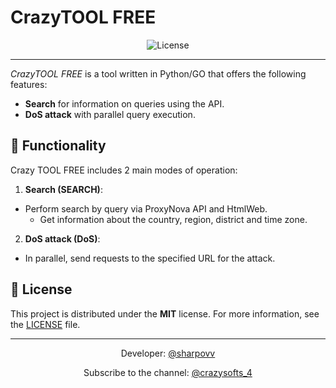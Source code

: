 # CrazyTOOL FREE

<div align="center">
  <img src="https://img.shields.io/badge/License-MIT-green" alt="License">
</div>

---

*CrazyTOOL FREE* is a tool written in Python/GO that offers the following features:

- **Search** for information on queries using the API.
- **DoS attack** with parallel query execution.

## 🚀 Functionality

Crazy TOOL FREE includes 2 main modes of operation:

1. **Search (SEARCH)**:
- Perform search by query via ProxyNova API and HtmlWeb.
   - Get information about the country, region, district and time zone.

2. **DoS attack (DoS)**:
- In parallel, send requests to the specified URL for the attack.

## 📄 License

This project is distributed under the **MIT** license. For more information, see the [LICENSE](LICENSE) file.

---

<div align="center">
  <p>Developer: <a href="https://t.me/sharpovv ">@sharpovv</a></p>
  <p>Subscribe to the channel: <a href="https://t.me/crazysofts_4 ">@crazysofts_4</a></p>
</div>
